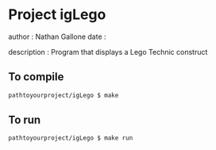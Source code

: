 # Project igLego
author : Nathan Gallone
date : 

description : Program that displays a Lego Technic construct


## To compile
```bash
pathtoyourproject/igLego $ make
```

## To run
```bash
pathtoyourproject/igLego $ make run
```